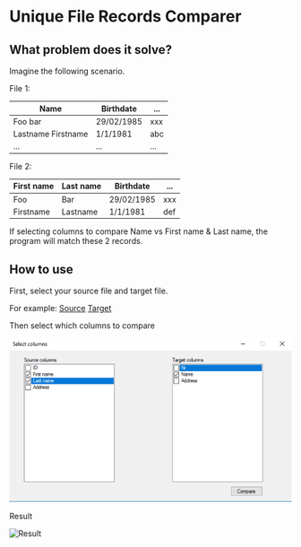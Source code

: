 # Unique File Records Comparer

## What problem does it solve?

Imagine the following scenario.

File 1:

| Name | Birthdate | ... |
| ---- | --------- | --- |
| Foo bar | 29/02/1985 | xxx |
| Lastname Firstname | 1/1/1981 | abc |
| ... | ... | ... |

File 2:

| First name | Last name | Birthdate | ... |
| ---------- | --------- | --------- | --- |
| Foo | Bar | 29/02/1985 | xxx |
| Firstname | Lastname | 1/1/1981 | def |

If selecting columns to compare Name vs First name & Last name, the program will match these 2 records.

## How to use

First, select your source file and target file.

For example: [Source](https://github.com/ArneD/unique-file-records-comparer/blob/master/src/UniqueFileRecordsComparer/tests/UniqueFileRecordsComparer.Core.IntegrationTests/TestFiles/TwoFieldsCsvWithHeaders.csv) [Target](https://github.com/ArneD/unique-file-records-comparer/blob/master/src/UniqueFileRecordsComparer/tests/UniqueFileRecordsComparer.Core.IntegrationTests/TestFiles/OneFieldXlsxWithHeaders.xlsx)

Then select which columns to compare

![Select columns](https://github.com/ArneD/unique-file-records-comparer/blob/master/assets/selectColumns.PNG "Select your columns")

Result

![Result](https://github.com/ArneD/unique-file-records-comparer/blob/master/assets/result.PNG "Result")